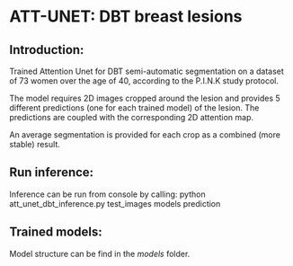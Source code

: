 # ATT-UNET: DBT breast lesions

## Introduction:
Trained Attention Unet for DBT semi-automatic segmentation on a dataset of 73 women over the age of 40, according to the P.I.N.K study protocol.

The model requires 2D images cropped around the lesion and provides 5 different predictions (one for each trained model) of the lesion.
The predictions are coupled with the corresponding 2D attention map.

An average segmentation is provided for each crop as a combined (more stable) result.

## Run inference:
Inference can be run from console by calling:
python att_unet_dbt_inference.py test_images models prediction

## Trained models:
Model structure can be find in the *models* folder.
